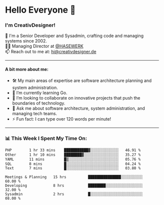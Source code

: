 # Hello Everyone 👋

### I'm CreativDesigner!

🔭 I'm a Senior Developer and Sysadmin, crafting code and managing systems since 2002.  
👨‍💼 Managing Director at [@HASEWERK](https://github.com/HASEWERK)  
📫 Reach out to me at: [hi@creativdesigner.de](mailto:hi@creativdesigner.de)  

---

#### A bit more about me:

- 🛠 My main areas of expertise are software architecture planning and system administration.
- 🌱 I’m currently learning Go.
- 👯 I’m looking to collaborate on innovative projects that push the boundaries of technology.
- 💬 Ask me about software architecture, system administration, and managing tech teams.
- ⚡ Fun fact: I can type over 120 words per minute!  

---

### 📊 **This Week I Spent My Time On:**

<!--START_SECTION:waka-->

```txt
PHP        1 hr 33 mins    ███████████▓░░░░░░░░░░░░░   46.91 %
Other      1 hr 10 mins    ████████▓░░░░░░░░░░░░░░░░   35.27 %
YAML       11 mins         █▒░░░░░░░░░░░░░░░░░░░░░░░   05.76 %
SQL        8 mins          █░░░░░░░░░░░░░░░░░░░░░░░░   04.24 %
Text       7 mins          █░░░░░░░░░░░░░░░░░░░░░░░░   03.80 %
```

<!--END_SECTION:waka-->

```text
Meetings & Planning   15 hrs          ███████████████░░░░░░░░░░   60.00 % 
Developing            8 hrs           ████████░░░░░░░░░░░░░░░░░   32.00 % 
Sysadmin              2 hrs           █░░░░░░░░░░░░░░░░░░░░░░░░   08.00 %

